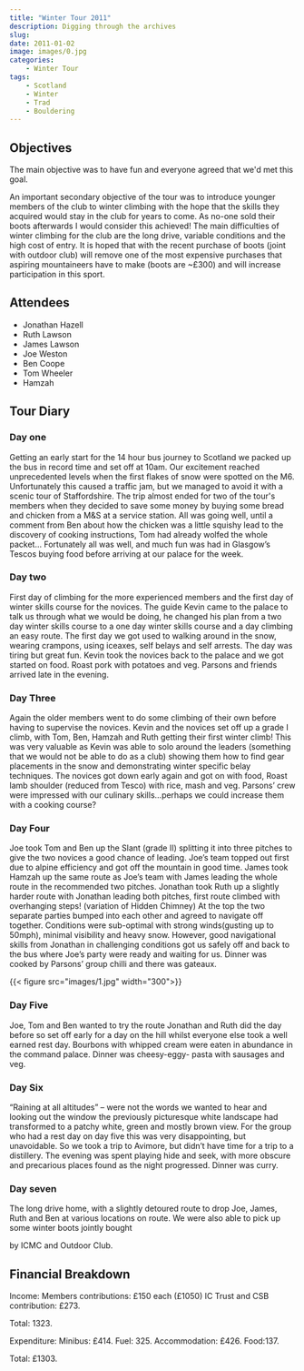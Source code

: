 ```yaml
---
title: "Winter Tour 2011"
description: Digging through the archives
slug: 
date: 2011-01-02
image: images/0.jpg
categories:
    - Winter Tour
tags:
    - Scotland
    - Winter
    - Trad
    - Bouldering
---
```


## Objectives

The main objective was to have fun and everyone agreed that we'd met this goal.

An important secondary objective of the tour was to introduce younger members of the
club to winter climbing with the hope that the skills they acquired would stay in the club
for years to come. As no-one sold their boots afterwards I would consider this achieved!
The main difficulties of winter climbing for the club are the long drive, variable conditions
and the high cost of entry. It is hoped that with the recent purchase of boots (joint with
outdoor club) will remove one of the most expensive purchases that aspiring mountaineers
have to make (boots are ~£300) and will increase participation in this sport.

## Attendees 

- Jonathan Hazell
- Ruth Lawson
- James Lawson
- Joe Weston
- Ben Coope
- Tom Wheeler
- Hamzah

## Tour Diary

### Day one

Getting an early start for the 14 hour bus journey to Scotland we packed up the
bus in record time and set off at 10am. Our excitement reached unprecedented levels
when the first flakes of snow were spotted on the M6. Unfortunately this caused a traffic
jam, but we managed to avoid it with a scenic tour of Staffordshire.
The trip almost ended for two of the tour's members when they decided to save
some money by buying some bread and chicken from a M&S at a service station. All was
going well, until a comment from Ben about how the chicken was a little squishy lead to
the discovery of cooking instructions, Tom had already wolfed the whole packet...
Fortunately all was well, and much fun was had in Glasgow’s Tescos buying food before
arriving at our palace for the week.

### Day two


First day of climbing for the more experienced members and the first day of winter
skills course for the novices. The guide Kevin came to the palace to talk us through what
we would be doing, he changed his plan from a two day winter skills course to a one day
winter skills course and a day climbing an easy route.
The first day we got used to walking around in the snow, wearing crampons, using
iceaxes, self belays and self arrests. The day was tiring but great fun. Kevin took the
novices back to the palace and we got started on food. Roast pork with potatoes and veg.
Parsons and friends arrived late in the evening.

### Day Three

Again the older members went to do some climbing of their own before having to
supervise the novices. Kevin and the novices set off up a grade I climb, with Tom, Ben,
Hamzah and Ruth getting their first winter climb! This was very valuable as Kevin was able
to solo around the leaders (something that we would not be able to do as a club) showing
them how to find gear placements in the snow and demonstrating winter specific belay
techniques.
The novices got down early again and got on with food, Roast lamb shoulder (reduced from
Tesco) with rice, mash and veg. Parsons’ crew were impressed with our culinary
skills...perhaps we could increase them with a cooking course?

### Day Four

Joe took Tom and Ben up the Slant (grade II) splitting it into three pitches to give the two
novices a good chance of leading. Joe’s team topped out first due to alpine efficiency and
got off the mountain in good time. James took Hamzah up the same route as Joe’s team
with James leading the whole route in the recommended two pitches. Jonathan took Ruth
up a slightly harder route with Jonathan leading both pitches, first route climbed with
overhanging steps! (variation of Hidden Chimney) At the top the two separate parties
bumped into each other and agreed to navigate off together. Conditions were sub-optimal
with strong winds(gusting up to 50mph), minimal visibility and heavy snow. However, good
navigational skills from Jonathan in challenging conditions got us safely off and back to the
bus where Joe’s party were ready and waiting for us. Dinner was cooked by Parsons’
group chilli and there was gateaux.


{{< figure src="images/1.jpg" width="300">}}

### Day Five


Joe, Tom and Ben wanted to try the route Jonathan and Ruth did the day before so set off
early for a day on the hill whilst everyone else took a well earned rest day. Bourbons with
whipped cream were eaten in abundance in the command palace. Dinner was cheesy-eggy-
pasta with sausages and veg.

### Day Six
“Raining at all altitudes” – were not the words we wanted to hear and looking out the
window the previously picturesque white landscape had transformed to a patchy white,
green and mostly brown view. For the group who had a rest day on day five this was very
disappointing, but unavoidable. So we took a trip to Avimore, but didn’t have time for a
trip to a distillery. The evening was spent playing hide and seek, with more obscure and
precarious places found as the night progressed. Dinner was curry.

### Day seven
The long drive home, with a slightly detoured route to drop Joe, James, Ruth and Ben at
various locations on route. We were also able to pick up some winter boots jointly bought

by ICMC and Outdoor Club.


## Financial Breakdown

Income:
Members contributions: £150 each (£1050)
IC Trust and CSB contribution: £273.

Total: 1323.

Expenditure:
Minibus: £414.
Fuel: 325.
Accommodation: £426.
Food:137.

Total: £1303.


